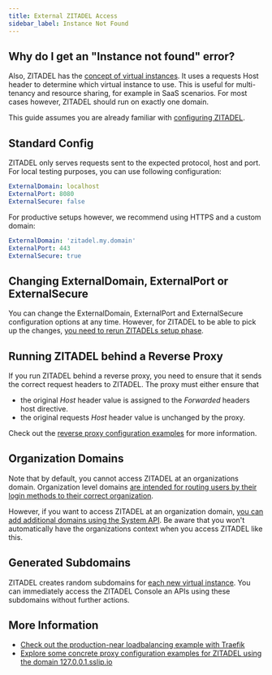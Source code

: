```yaml
---
title: External ZITADEL Access
sidebar_label: Instance Not Found
---
```


## Why do I get an "Instance not found" error?

Also, ZITADEL has the [concept of virtual instances](/concepts/structure/instance#multiple-virtual-instances).
It uses a requests Host header to determine which virtual instance to use.
This is useful for multi-tenancy and resource sharing, for example in SaaS scenarios.
For most cases however, ZITADEL should run on exactly one domain.

This guide assumes you are already familiar with [configuring ZITADEL](./configure).

## Standard Config

ZITADEL only serves requests sent to the expected protocol, host and port.
For local testing purposes, you can use following configuration:

```yaml
ExternalDomain: localhost
ExternalPort: 8080
ExternalSecure: false
```

For productive setups however, we recommend using HTTPS and a custom domain:

```yaml
ExternalDomain: 'zitadel.my.domain'
ExternalPort: 443
ExternalSecure: true
```

## Changing ExternalDomain, ExternalPort or ExternalSecure

You can change the ExternalDomain, ExternalPort and ExternalSecure configuration options at any time.
However, for ZITADEL to be able to pick up the changes, [you need to rerun ZITADELs setup phase](/self-hosting/manage/updating_scaling#the-setup-phase).

## Running ZITADEL behind a Reverse Proxy

If you run ZITADEL behind a reverse proxy, you need to ensure that it sends the correct request headers to ZITADEL.
The proxy must either ensure that
- the original *Host* header value is assigned to the *Forwarded* headers host directive.
- the original requests *Host* header value is unchanged by the proxy.

Check out the [reverse proxy configuration examples](/self-hosting/manage/reverseproxy/reverse_proxy) for more information.

## Organization Domains

Note that by default, you cannot access ZITADEL at an organizations domain.
Organization level domains [are intended for routing users by their login methods to their correct organization](http://localhost:3000/docs/guides/solution-scenarios/domain-discovery).

However, if you want to access ZITADEL at an organization domain, [you can add additional domains using the System API](/apis/resources/system/system-service-add-domain#adds-a-domain-to-an-instance).
Be aware that you won't automatically have the organizations context when you access ZITADEL like this.

## Generated Subdomains

ZITADEL creates random subdomains for [each new virtual instance](/concepts/structure/instance#multiple-virtual-instances).
You can immediately access the ZITADEL Console an APIs using these subdomains without further actions.

## More Information

- [Check out the production-near loadbalancing example with Traefik](/self-hosting/deploy/loadbalancing-example)
- [Explore some concrete proxy configuration examples for ZITADEL using the domain 127.0.0.1.sslip.io](/self-hosting/manage/reverseproxy/reverse_proxy)


